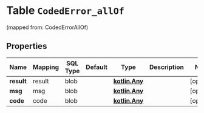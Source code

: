 
# Table `CodedError_allOf` 
(mapped from: CodedErrorAllOf)

## Properties
Name | Mapping | SQL Type | Default | Type | Description | Notes
---- | ------- | -------- | ------- | ---- | ----------- | -----
**result** | result | blob |  | [**kotlin.Any**](.md) |  |  [optional]
**msg** | msg | blob |  | [**kotlin.Any**](.md) |  |  [optional]
**code** | code | blob |  | [**kotlin.Any**](.md) |  |  [optional]





